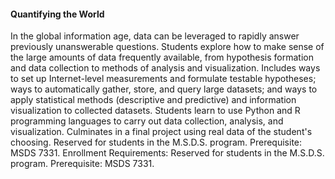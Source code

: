 #### Quantifying the World
In the global information age, data can be leveraged to rapidly answer previously unanswerable questions. Students explore how to make sense of the large amounts of data frequently available, from hypothesis formation and data collection to methods of analysis and visualization. Includes ways to set up Internet-level measurements and formulate testable hypotheses; ways to automatically gather, store, and query large datasets; and ways to apply statistical methods (descriptive and predictive) and information visualization to collected datasets. Students learn to use Python and R programming languages to carry out data collection, analysis, and visualization. Culminates in a final project using real data of the student's choosing. Reserved for students in the M.S.D.S. program. Prerequisite: MSDS 7331. Enrollment Requirements: Reserved for students in the M.S.D.S. program. Prerequisite: MSDS 7331.
